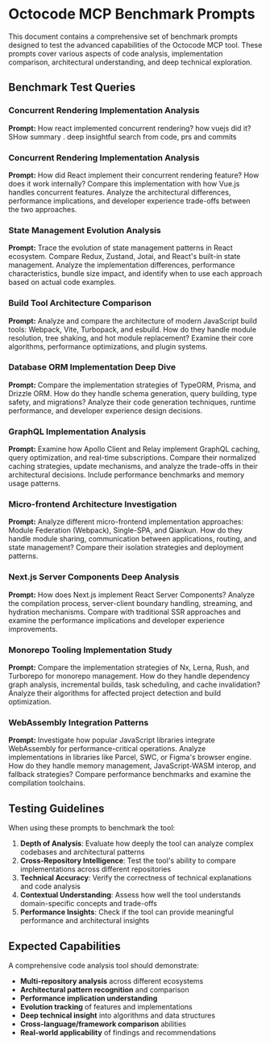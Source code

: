 # Octocode MCP Benchmark Prompts

This document contains a comprehensive set of benchmark prompts designed to test the advanced capabilities of the Octocode MCP tool. These prompts cover various aspects of code analysis, implementation comparison, architectural understanding, and deep technical exploration.

## Benchmark Test Queries

### Concurrent Rendering Implementation Analysis
**Prompt:** How react implemented concurrent rendering? how vuejs did it?
SHow summary . deep insightful search from code, prs and commits

### Concurrent Rendering Implementation Analysis
**Prompt:** How did React implement their concurrent rendering feature? How does it work internally? Compare this implementation with how Vue.js handles concurrent features. Analyze the architectural differences, performance implications, and developer experience trade-offs between the two approaches.

### State Management Evolution Analysis
**Prompt:** Trace the evolution of state management patterns in React ecosystem. Compare Redux, Zustand, Jotai, and React's built-in state management. Analyze the implementation differences, performance characteristics, bundle size impact, and identify when to use each approach based on actual code examples.

### Build Tool Architecture Comparison
**Prompt:** Analyze and compare the architecture of modern JavaScript build tools: Webpack, Vite, Turbopack, and esbuild. How do they handle module resolution, tree shaking, and hot module replacement? Examine their core algorithms, performance optimizations, and plugin systems.




### Database ORM Implementation Deep Dive
**Prompt:** Compare the implementation strategies of TypeORM, Prisma, and Drizzle ORM. How do they handle schema generation, query building, type safety, and migrations? Analyze their code generation techniques, runtime performance, and developer experience design decisions.

### GraphQL Implementation Analysis
**Prompt:** Examine how Apollo Client and Relay implement GraphQL caching, query optimization, and real-time subscriptions. Compare their normalized caching strategies, update mechanisms, and analyze the trade-offs in their architectural decisions. Include performance benchmarks and memory usage patterns.

### Micro-frontend Architecture Investigation
**Prompt:** Analyze different micro-frontend implementation approaches: Module Federation (Webpack), Single-SPA, and Qiankun. How do they handle module sharing, communication between applications, routing, and state management? Compare their isolation strategies and deployment patterns.

### Next.js Server Components Deep Analysis
**Prompt:** How does Next.js implement React Server Components? Analyze the compilation process, server-client boundary handling, streaming, and hydration mechanisms. Compare with traditional SSR approaches and examine the performance implications and developer experience improvements.

### Monorepo Tooling Implementation Study
**Prompt:** Compare the implementation strategies of Nx, Lerna, Rush, and Turborepo for monorepo management. How do they handle dependency graph analysis, incremental builds, task scheduling, and cache invalidation? Analyze their algorithms for affected project detection and build optimization.

### WebAssembly Integration Patterns
**Prompt:** Investigate how popular JavaScript libraries integrate WebAssembly for performance-critical operations. Analyze implementations in libraries like Parcel, SWC, or Figma's browser engine. How do they handle memory management, JavaScript-WASM interop, and fallback strategies? Compare performance benchmarks and examine the compilation toolchains.

## Testing Guidelines

When using these prompts to benchmark the tool:

1. **Depth of Analysis**: Evaluate how deeply the tool can analyze complex codebases and architectural patterns
2. **Cross-Repository Intelligence**: Test the tool's ability to compare implementations across different repositories
3. **Technical Accuracy**: Verify the correctness of technical explanations and code analysis
4. **Contextual Understanding**: Assess how well the tool understands domain-specific concepts and trade-offs
5. **Performance Insights**: Check if the tool can provide meaningful performance and architectural insights

## Expected Capabilities

A comprehensive code analysis tool should demonstrate:

- **Multi-repository analysis** across different ecosystems
- **Architectural pattern recognition** and comparison
- **Performance implication understanding**
- **Evolution tracking** of features and implementations
- **Deep technical insight** into algorithms and data structures
- **Cross-language/framework comparison** abilities
- **Real-world applicability** of findings and recommendations

